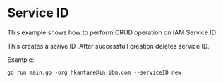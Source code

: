 # Service ID

This example shows how to perform CRUD operation on IAM Service ID

This creates a serive ID .After successfull creation deletes service ID.

Example: 

```
go run main.go -org hkantare@in.ibm.com --serviceID new
```





